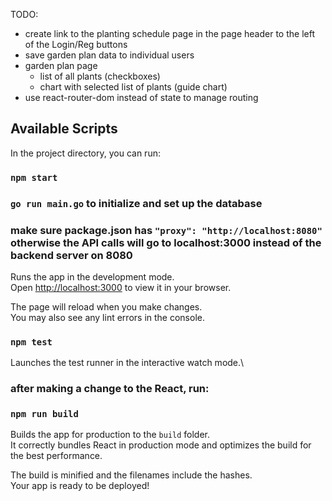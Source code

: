 TODO: 
- create link to the planting schedule page in the page header to the left of the Login/Reg buttons
- save garden plan data to individual users
- garden plan page
  - list of all plants (checkboxes)
  - chart with selected list of plants (guide chart)
- use react-router-dom instead of state to manage routing


## Available Scripts

In the project directory, you can run:

### `npm start`
### `go run main.go` to initialize and set up the database
### make sure package.json has `"proxy": "http://localhost:8080"` otherwise the API calls will go to localhost:3000 instead of the backend server on 8080

Runs the app in the development mode.\
Open [http://localhost:3000](http://localhost:3000) to view it in your browser.

The page will reload when you make changes.\
You may also see any lint errors in the console.

### `npm test`

Launches the test runner in the interactive watch mode.\

### after making a change to the React, run:
### `npm run build`

Builds the app for production to the `build` folder.\
It correctly bundles React in production mode and optimizes the build for the best performance.

The build is minified and the filenames include the hashes.\
Your app is ready to be deployed!

